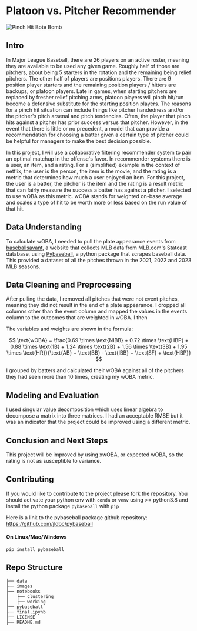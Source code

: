 # Platoon vs. Pitcher Recommender
![Pinch Hit Bote Bomb](images/bote_bomb.gif)

## Intro

In Major League Baseball, there are 26 players on an active roster, meaning they are available to be used any given game. Roughly half of those are pitchers, about being 5 starters in the rotation and the remaining being relief pitchers. The other half of players are positions players. There are 9 position player starters and the remaining position players / hitters are backups, or platoon players. Late in games, when starting pitchers are replaced by fresher relief pitching arms, platoon players will pinch hit/run become a defensive substitute for the starting position players. The reasons for a pinch hit situation can include things like pitcher handedness and/or the pitcher's pitch arsenal and pitch tendencies. Often, the player that pinch hits against a pitcher has prior success versus that pitcher. However, in the event that there is little or no precedent, a model that can provide a recommendation for choosing a batter given a certain type of pitcher could be helpful for managers to make the best decision possible. 

In this project, I will use a collaborative filtering recommender system to pair an optimal matchup in the offense's favor. In recommender systems there is a user, an item, and a rating. For a (simplified) example in the context of netflix, the user is the person, the item is the movie, and the rating is a metric that determines how much a user enjoyed an item. For this project, the user is a batter, the pitcher is the item and the rating is a result metric that can fairly measure the success a batter has against a pitcher. I selected to use wOBA as this metric. wOBA stands for weighted on-base average and scales a type of hit to be worth more or less based on the run value of that hit.

## Data Understanding

To calculate wOBA, I needed to pull the plate appearance events from [baseballsavant](https://baseballsavant.mlb.com/), a website that collects MLB data from MLB.com's Statcast database, using [Pybaseball](https://github.com/basstraining/platoon_recommender/tree/main/pybaseball), a python package that scrapes baseball data. This provided a dataset of all the pitches thrown in the 2021, 2022 and 2023 MLB seasons.

## Data Cleaning and Preprocessing

After pulling the data, I removed all pitches that were not event pitches, meaning they did not result in the end of a plate appearance. I dropped all columns other than the event column and mapped the values in the events column to the outcomes that are weighted in wOBA. I then 

The variables and weights are shown in the formula:

$$
\text{wOBA} = \frac{0.69 \times \text{NIBB} + 0.72 \times \text{HBP} + 0.88 \times \text{1B} + 1.24 \times \text{2B} + 1.56 \times \text{3B} + 1.95 \times \text{HR}}{\text{AB} + \text{BB} - \text{IBB} + \text{SF} + \text{HBP}}
$$

I grouped by batters and calculated their wOBA against all of the pitchers they had seen more than 10 times, creating my wOBA metric. 

## Modeling and Evaluation

I used singular value decomposition which uses linear algebra to decompose a matrix into three matrices. I had an acceptable RMSE but it was an indicator that the project could be improved using a different metric.


## Conclusion and Next Steps

This project will be improved by using xwOBA, or expected wOBA, so the rating is not as susceptible to variance.

## Contributing
If you would like to contribute to the project please fork the repository. You should activate your python env with `conda` or `venv` using  >= python3.8 and install the python package `pybaseball` with `pip`

Here is a link to the pybaseball package github repository: https://github.com/jldbc/pybaseball

#### On Linux/Mac/Windows
```
pip install pybaseball
```
















## Repo Structure 
```
├── data
├── images
├── notebooks
│   ├── clustering
│   ├── working
├── pybaseball
├── final.ipynb
├── LICENSE
├── README.md
```
